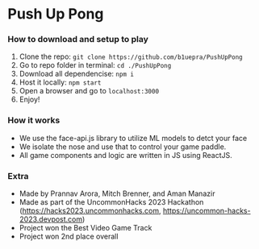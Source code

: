 # Push Up Pong

### How to download and setup to play

1. Clone the repo: `git clone https://github.com/b1uepra/PushUpPong`
2. Go to repo folder in terminal: `cd ./PushUpPong`
3. Download all dependencise: `npm i`
4. Host it locally: `npm start`
5. Open a browser and go to `localhost:3000`
6. Enjoy!

### How it works

-   We use the face-api.js library to utilize ML models to detct your face
-   We isolate the nose and use that to control your game paddle.
-   All game components and logic are written in JS using ReactJS.

### Extra

-   Made by Prannav Arora, Mitch Brenner, and Aman Manazir
-   Made as part of the UncommonHacks 2023 Hackathon (https://hacks2023.uncommonhacks.com, https://uncommon-hacks-2023.devpost.com)
-   Project won the Best Video Game Track
-   Project won 2nd place overall
